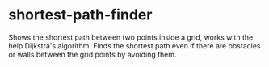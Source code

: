 # shortest-path-finder
Shows the shortest path between two points inside a grid, works with the help Dijkstra's algorithm. Finds the shortest path even if there are obstacles or walls between the grid points by avoiding them.
